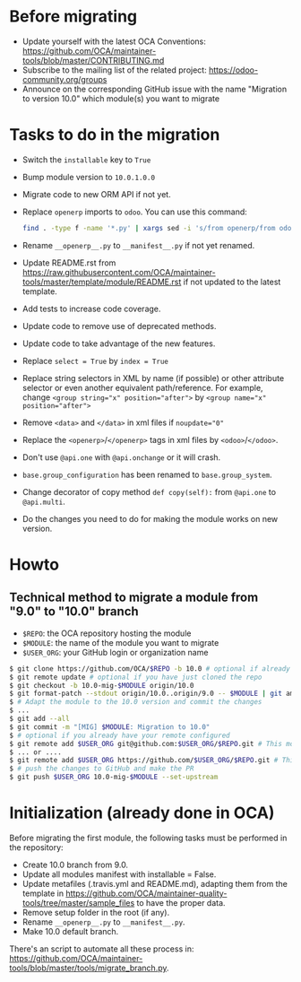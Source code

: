 # Before migrating

* Update yourself with the latest OCA Conventions: https://github.com/OCA/maintainer-tools/blob/master/CONTRIBUTING.md
* Subscribe to the mailing list of the related project: https://odoo-community.org/groups
* Announce on the corresponding GitHub issue with the name "Migration to version 10.0" which module(s) you want to migrate

# Tasks to do in the migration

* Switch the `installable` key to `True`
* Bump module version to `10.0.1.0.0`
* Migrate code to new ORM API if not yet.
* Replace `openerp` imports to `odoo`. You can use this command:

  ```bash
  find . -type f -name '*.py' | xargs sed -i 's/from openerp/from odoo/g'
  ```
* Rename `__openerp__.py` to `__manifest__.py` if not yet renamed.
* Update README.rst from https://raw.githubusercontent.com/OCA/maintainer-tools/master/template/module/README.rst if not updated to the latest template.
* Add tests to increase code coverage.
* Update code to remove use of deprecated methods.
* Update code to take advantage of the new features.
* Replace `select = True` by `index = True`
* Replace string selectors in XML by name (if possible) or other attribute selector or even another equivalent path/reference. For example, change `<group string="x" position="after">` by `<group name="x" position="after">`
* Remove `<data>` and `</data>` in xml files if `noupdate="0"`
* Replace the `<openerp>`/`</openerp>` tags in xml files by `<odoo>`/`</odoo>`.
* Don't use `@api.one` with `@api.onchange` or it will crash.
* `base.group_configuration` has been renamed to `base.group_system`.
* Change decorator of copy method `def copy(self):` from `@api.one` to `@api.multi`.
* Do the changes you need to do for making the module works on new version.

# Howto

## Technical method to migrate a module from "9.0" to "10.0" branch

* `$REPO`: the OCA repository hosting the module
* `$MODULE`: the name of the module you want to migrate
* `$USER_ORG`: your GitHub login or organization name

```bash
$ git clone https://github.com/OCA/$REPO -b 10.0 # optional if already existing
$ git remote update # optional if you have just cloned the repo
$ git checkout -b 10.0-mig-$MODULE origin/10.0
$ git format-patch --stdout origin/10.0..origin/9.0 -- $MODULE | git am -3
$ # Adapt the module to the 10.0 version and commit the changes
$ ...
$ git add --all
$ git commit -m "[MIG] $MODULE: Migration to 10.0"
$ # optional if you already have your remote configured
$ git remote add $USER_ORG git@github.com:$USER_ORG/$REPO.git # This mode requires an SSH key in the GitHub account
$ ... or ....
$ git remote add $USER_ORG https://github.com/$USER_ORG/$REPO.git # This will required to enter user/password each time
$ # push the changes to GitHub and make the PR
$ git push $USER_ORG 10.0-mig-$MODULE --set-upstream
```

# Initialization (already done in OCA)

Before migrating the first module, the following tasks must be performed in the repository:

* Create 10.0 branch from 9.0.
* Update all modules manifest with installable = False.
* Update metafiles (.travis.yml and README.md), adapting them from the template in https://github.com/OCA/maintainer-quality-tools/tree/master/sample_files to have the proper data.
* Remove setup folder in the root (if any).
* Rename `__openerp__.py` to `__manifest__.py`.
* Make 10.0 default branch.

There's an script to automate all these process in: https://github.com/OCA/maintainer-tools/blob/master/tools/migrate_branch.py.